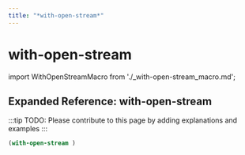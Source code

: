 ```yaml
---
title: "*with-open-stream*"
---
```


# with-open-stream

import WithOpenStreamMacro from './_with-open-stream_macro.md';

<WithOpenStreamMacro />

## Expanded Reference: with-open-stream

:::tip
TODO: Please contribute to this page by adding explanations and examples
:::

```lisp
(with-open-stream )
```
